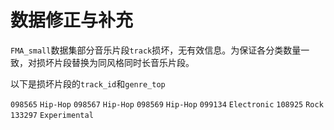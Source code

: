 # 数据修正与补充

`FMA_small`数据集部分音乐片段`track`损坏，无有效信息。为保证各分类数量一致，对损坏片段替换为同风格同时长音乐片段。

以下是损坏片段的`track_id`和`genre_top`

`098565` `Hip-Hop`
`098567` `Hip-Hop`
`098569` `Hip-Hop`
`099134` `Electronic`
`108925` `Rock`
`133297` `Experimental`
